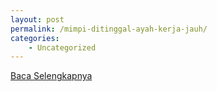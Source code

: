 ```yaml
---
layout: post
permalink: /mimpi-ditinggal-ayah-kerja-jauh/
categories:
    - Uncategorized
---
```


[Baca Selengkapnya](/10)